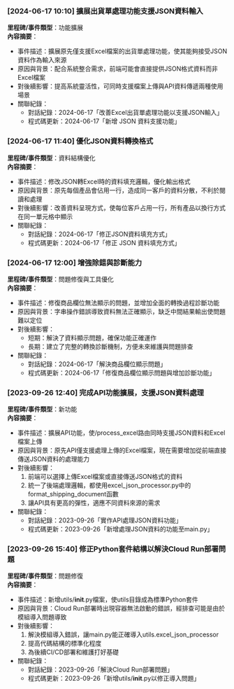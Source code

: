 ### [2024-06-17 10:10] 擴展出貨單處理功能支援JSON資料輸入
**里程碑/事件類型**：功能擴展  
**內容摘要**：
- 事件描述：擴展原先僅支援Excel檔案的出貨單處理功能，使其能夠接受JSON資料作為輸入來源
- 原因與背景：配合系統整合需求，前端可能會直接提供JSON格式資料而非Excel檔案
- 對後續影響：提高系統靈活性，可同時支援檔案上傳與API資料傳遞兩種使用場景
- 關聯紀錄：
  - 對話紀錄：2024-06-17「改善Excel出貨單處理功能以支援JSON輸入」
  - 程式碼更新：2024-06-17「新增 JSON 資料支援功能」

### [2024-06-17 11:40] 優化JSON資料轉換格式
**里程碑/事件類型**：資料結構優化  
**內容摘要**：
- 事件描述：修改JSON轉Excel時的資料填充邏輯，優化輸出格式
- 原因與背景：原先每個產品會佔用一行，造成同一客戶的資料分散，不利於閱讀和處理
- 對後續影響：改善資料呈現方式，使每位客戶占用一行，所有產品以換行方式在同一單元格中顯示
- 關聯紀錄：
  - 對話紀錄：2024-06-17「修正JSON資料填充方式」
  - 程式碼更新：2024-06-17「修正 JSON 資料填充方式」

### [2024-06-17 12:00] 增強除錯與診斷能力
**里程碑/事件類型**：問題修復與工具優化  
**內容摘要**：
- 事件描述：修復商品欄位無法顯示的問題，並增加全面的轉換過程診斷功能
- 原因與背景：字串操作錯誤導致資料無法正確顯示，缺乏中間結果輸出使問題難以定位
- 對後續影響：
  - 短期：解決了資料顯示問題，確保功能正確運作
  - 長期：建立了完整的轉換診斷機制，方便未來維護與問題排查
- 關聯紀錄：
  - 對話紀錄：2024-06-17「解決商品欄位顯示問題」
  - 程式碼更新：2024-06-17「修復商品欄位顯示問題與增加診斷功能」

### [2023-09-26 12:40] 完成API功能擴展，支援JSON資料處理
**里程碑/事件類型**：新功能  
**內容摘要**：
- 事件描述：擴展API功能，使/process_excel路由同時支援JSON資料和Excel檔案上傳
- 原因與背景：原先API僅支援處理上傳的Excel檔案，現在需要增加從前端直接傳送JSON資料的處理能力
- 對後續影響：
  1. 前端可以選擇上傳Excel檔案或直接傳送JSON格式的資料
  2. 統一了後端處理邏輯，都使用excel_json_processor.py中的format_shipping_document函數
  3. 讓API具有更高的彈性，適應不同資料來源的需求
- 關聯紀錄：
  - 對話紀錄：2023-09-26「實作API處理JSON資料功能」
  - 程式碼更新：2023-09-26「新增處理JSON資料的功能至main.py」

### [2023-09-26 15:40] 修正Python套件結構以解決Cloud Run部署問題
**里程碑/事件類型**：問題修復  
**內容摘要**：
- 事件描述：新增utils/__init__.py檔案，使utils目錄成為標準Python套件
- 原因與背景：Cloud Run部署時出現容器無法啟動的錯誤，經排查可能是由於模組導入問題導致
- 對後續影響：
  1. 解決模組導入錯誤，讓main.py能正確導入utils.excel_json_processor
  2. 提高代碼結構的標準化程度
  3. 為後續CI/CD部署和維護打好基礎
- 關聯紀錄：
  - 對話紀錄：2023-09-26「解決Cloud Run部署問題」
  - 程式碼更新：2023-09-26「新增utils/__init__.py以修正導入問題」 